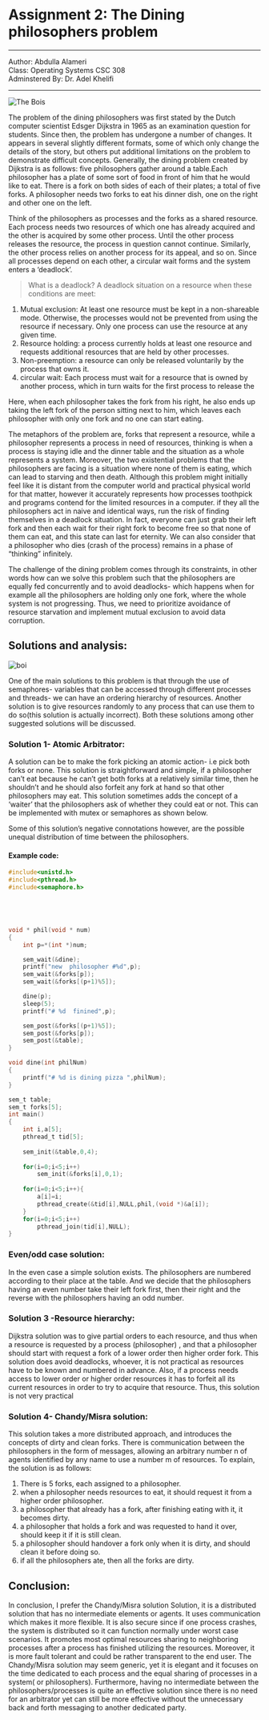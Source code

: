 # Assignment 2: The Dining philosophers problem 
---
Author: Abdulla Alameri   
Class: Operating Systems CSC 308    
Adminstered By: Dr. Adel Khelifi    

---
![The Bois](https://upload.wikimedia.org/wikipedia/commons/7/7b/An_illustration_of_the_dining_philosophers_problem.png)

The problem of the dining philosophers was first stated by the Dutch computer scientist Edsger Dijkstra in 1965 as an examination question for students. Since then, the problem has undergone a number of changes. It appears in several slightly different formats, some of which only change the details of the story, but others put additional limitations on the problem to demonstrate difficult concepts. 
Generally, the dining problem created by Dijkstra is as follows: five philosophers gather around a table.Each philosopher has a plate of some sort of food in front of him that he would like to eat. There is a fork on both sides of each of their plates; a total of five forks. A philosopher needs two forks to eat his dinner dish, one on the right and other one on the left. 

Think of the philosophers as processes and the forks as a shared resource. Each process needs two resources of which one has already acquired and the other is acquired by some other process. Until the other process releases the resource, the process in question cannot continue. Similarly, the other process relies on another process for its appeal, and so on. Since all processes depend on each other, a circular wait forms and the system enters a ‘deadlock’.

> What is a deadlock?
A deadlock situation on a resource when these conditions are meet: 
1.    Mutual exclusion: At least one resource must be kept in a non-shareable mode. Otherwise, the processes would not be prevented from using the resource if necessary. Only one process can use the resource at any given time.
2.    Resource holding: a process currently holds at least one resource and requests additional resources that are held by other processes.
3.    Non-preemption: a resource can only be released voluntarily by the process that owns it.
4.    circular wait: Each process must wait for a resource that is owned by another process, which in turn waits for the first process to release the 


Here, when each philosopher takes the fork from his right, he also ends up taking the left fork of the person sitting next to him, which leaves each philosopher with only one fork and no one can start eating.


The metaphors of the problem are, forks that represent a resource, while a philosopher represents a process in need of resources, thinking is when a process is staying idle and the dinner table and the situation as a whole represents a system. 
Moreover, the two existential problems that the philosophers are facing is a situation where none of them is eating, which can lead to starving and then death. Although this problem might initially feel like it is distant from the computer world and practical physical world for that matter, however it accurately represents how processes toothpick and programs contend for the limited resources in a computer. 
if they all the philosophers act in naive and identical ways, run the risk of finding themselves in a deadlock situation. In fact, everyone can just grab their left fork and then each wait for their right fork to become free so that none of them can eat, and this state can last for eternity. We can also consider that a philosopher who dies (crash of the process) remains in a phase of “thinking” infinitely. 

The challenge of the dining problem comes through its constraints, in other words how can we solve this problem such that the philosophers are equally fed  concurrently and to avoid deadlocks- which happens when for example all the philosophers are holding only one fork, where the whole system is not progressing. Thus, we need to prioritize avoidance of resource starvation and implement mutual exclusion to avoid data corruption.

## Solutions and analysis:
![boi](https://www.cs.fsu.edu/~baker/opsys/notes/graphics/deadlockedphilos.gif)

One of the main solutions to this problem is that through the use of semaphores- variables that can be accessed through different processes and threads- we can have an ordering hierarchy of resources. Another solution is to give resources randomly to any process that can use them to do so(this solution is actually incorrect). Both these solutions among other suggested solutions will be discussed. 

### Solution 1- Atomic Arbitrator:

A solution can be to make the fork picking an atomic action- i.e pick both forks or none. This solution is straightforward and simple, if a philosopher can’t eat because he can’t get both forks at a relatively similar time, then he shouldn’t and he should also forfeit any fork at hand so that other philosophers may eat. This solution sometimes adds the concept of a ‘waiter’ that the philosophers ask of whether they could eat or not. This can be implemented with mutex or semaphores as shown below.

Some of this solution’s negative connotations however, are the possible unequal distribution of time between the philosophers. 

#### Example code:    

```c
#include<unistd.h>
#include<pthread.h>
#include<semaphore.h>





void * phil(void * num)
{
	int p=*(int *)num;

	sem_wait(&dine);
	printf("new  philosopher #%d",p);
	sem_wait(&forks[p]);
	sem_wait(&forks[(p+1)%5]);

	dine(p);
	sleep(5);
	printf("# %d  finined",p);

	sem_post(&forks[(p+1)%5]);
	sem_post(&forks[p]);
	sem_post(&table);
}

void dine(int philNum)
{
	printf("# %d is dining pizza ",philNum);
}

sem_t table;
sem_t forks[5];
int main()
{
	int i,a[5];
	pthread_t tid[5];
	
	sem_init(&table,0,4);
	
	for(i=0;i<5;i++)
		sem_init(&forks[i],0,1);
		
	for(i=0;i<5;i++){
		a[i]=i;
		pthread_create(&tid[i],NULL,phil,(void *)&a[i]);
	}
	for(i=0;i<5;i++)
		pthread_join(tid[i],NULL);
}
```

### Even/odd case solution:
In the even case a simple solution exists. The philosophers are numbered according to their place at the table. And we decide that the philosophers having an even number take their left fork first, then their right and the reverse with the philosophers having an odd number.


### Solution 3 -Resource hierarchy: 

Dijkstra solution was to give partial orders to each resource, and thus when a resource is requested by a process (philosopher) , and that a philosopher should start with request a fork of a lower order then higher order fork. This solution does avoid deadlocks, whoever, it is not practical as resources have to be known and numbered in advance. Also, if a process needs access to lower order or higher order resources it has to forfeit all its current resources in order to try to acquire that resource.  Thus, this solution is not very practical 

### Solution 4- Chandy/Misra solution: 

This solution takes a more distributed approach, and introduces the concepts of dirty and clean forks. There is communication between the philosophers in the form of messages, allowing an arbitrary number n of agents identified by any name to use a number m of resources.
To explain, the solution is as follows:
1.    There is 5 forks, each assigned to a philosopher.
2.    when a philosopher needs resources to eat, it should request it from a higher order philosopher.
3.    a philosopher that already has a fork, after finishing eating with it, it becomes dirty.
4.    a philosopher that holds a fork and was requested to hand it over, should keep it if it is still clean.
5.    a philosopher should handover a fork only when it is dirty, and should clean it before doing so. 
6.    if all the philosophers ate, then all the forks are dirty.


## Conclusion: 

In conclusion, I prefer the Chandy/Misra solution Solution, it is a distributed solution that has no intermediate elements or agents. It uses communication which makes it more flexible. It is also secure since if one process crashes, the system is distributed so it can function normally under worst case scenarios. It promotes most optimal resources sharing to neighboring processes after a process has finished utilizing the resources. Moreover, it is more fault tolerant and could be rather transparent to the end user. 
The Chandy/Misra solution may seem generic, yet it is elegant and it focuses on the time dedicated to each process and the equal sharing of processes in a system( or philosophers). Furthermore, having no intermediate between the philosophers/processes is quite an effective solution since there is no need for an arbitrator yet can still be more effective without the unnecessary back and forth messaging to another dedicated party. 
